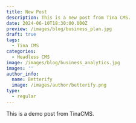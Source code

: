 ```yaml
---
title: New Post
description: This is a new post from Tina CMS.
date: 2024-06-10T18:30:00.000Z
preview: /images/blog/business_plan.jpg
draft: true
tags:
  - Tina CMS
categories:
  - Headless CMS
image: /images/blog/business_analytics.jpg
images: ''
author_info:
  name: Betterify
  image: /images/author/betterify.png
type:
  - regular
---
```


This is a demo post from TinaCMS.
